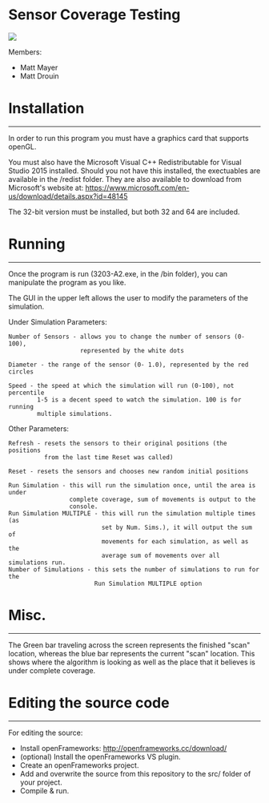# Sensor Coverage Testing

![](https://i.gyazo.com/d477c55979f3647e6353cdb6aea1d993.gif)

Members:
- Matt Mayer
- Matt Drouin


# Installation
--------------------------------------------------------------------------------
In order to run this program you must have a graphics card that supports openGL.

You must also have the Microsoft Visual C++ Redistributable for Visual Studio
2015 installed. Should you not have this installed, the exectuables are 
available in the /redist folder. They are also available to download from 
Microsoft's website at: 
    https://www.microsoft.com/en-us/download/details.aspx?id=48145

The 32-bit version must be installed, but both 32 and 64 are included.


# Running
--------------------------------------------------------------------------------
Once the program is run (3203-A2.exe, in the /bin folder), you can manipulate
the program as you like.

The GUI in the upper left allows the user to modify the parameters of the
simulation. 

Under Simulation Parameters:

	Number of Sensors - allows you to change the number of sensors (0-100), 
						represented by the white dots
	
	Diameter - the range of the sensor (0- 1.0), represented by the red circles
	
	Speed - the speed at which the simulation will run (0-100), not percentile
			1-5 is a decent speed to watch the simulation. 100 is for running
			multiple simulations.

Other Parameters:

	Refresh - resets the sensors to their original positions (the positions
			  from the last time Reset was called)
			  
	Reset - resets the sensors and chooses new random initial positions
	
	Run Simulation - this will run the simulation once, until the area is under
					 complete coverage, sum of movements is output to the
					 console.
	Run Simulation MULTIPLE - this will run the simulation multiple times (as
							  set by Num. Sims.), it will output the sum of
							  movements for each simulation, as well as the
							  average sum of movements over all simulations run.
	Number of Simulations - this sets the number of simulations to run for the
							Run Simulation MULTIPLE option


# Misc.
--------------------------------------------------------------------------------
The Green bar traveling across the screen represents the finished "scan" 
location, whereas the blue bar represents the current "scan" location. This
shows where the algorithm is looking as well as the place that it believes is
under complete coverage.


# Editing the source code
--------------------------------------------------------------------------------
For editing the source:
  - Install openFrameworks: http://openframeworks.cc/download/
  - (optional) Install the openFrameworks VS plugin.
  - Create an openFrameworks project.
  - Add and overwrite the source from this repository to the src/ folder 
    of your project.
  - Compile & run.
